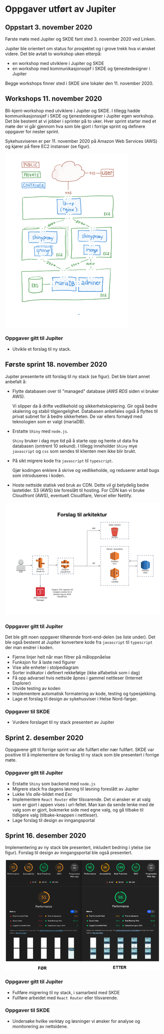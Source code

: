 # Oppgaver utført av Jupiter

## Oppstart 3. november 2020

Første møte med Jupiter og SKDE fant sted 3. november 2020 ved Linken.

Jupiter ble orientert om status for prosjektet og i grove trekk hva vi ønsket videre. Det ble avtalt to workshop uken etterpå:
- en workshop med utviklere i Jupiter og SKDE
- en workshop med kommunikasjonssjef i SKDE og tjenestedesigner i Jupiter

Begge workshops finner sted i SKDE sine lokaler den 11. november 2020.

## Workshops 11. november 2020

Bli-kjent-workshop med utviklere i Jupiter og SKDE. I tillegg hadde kommunikasjonssjef i SKDE og tjenestedesigner i Jupiter egen workshop. Det ble bestemt at vi jobber i sprinter på to uker. Hver sprint starter med et møte der vi går gjennom hva som ble gjort i forrige sprint og definere oppgaver for nester sprint.

Sykehusviseren er per 11. november 2020 på Amazon Web Services (AWS) og kjører på flere EC2 instanser (se figur). 

<img src="fig/mongr_stack.png" alt="alt text" width="400"/>


### Oppgaver gitt til Jupiter

- Utvikle et forslag til ny stack.

## Første sprint 18. november 2020

Jupiter presenterte sitt forslag til ny stack (se figur). Det ble blant annet anbefalt å:

- Flytte databasen over til "managed" database (*AWS RDS* siden vi bruker AWS).

  Vi slipper da å drifte vedlikehold og sikkerhetskopiering. Gir også bedre skalering og stabil tilgjengelighet. Databasen anbefales også å flyttes til privat subnet for å bedre sikkerheten. De var ellers fornøyd med teknologien som er valgt (mariaDB).

- Erstatte `Shiny` med `node.js`. 

  `Shiny` bruker i dag mye tid på å starte opp og hente ut data fra databasen (omtrent 10 sekund). I tillegg inneholder `Shiny` mye `javascript` og `css` som sendes til klienten men ikke blir brukt.

- På sikt migrere kode fra `javascript` til `typescript`.

  Gjør kodingen enklere å skrive og vedlikeholde, og reduserer antall bugs som introduseres i koden.

- Hoste nettside statisk ved bruk av CDN. Dette vil gi betydelig bedre lastetider. S3 (AWS) ble foreslått til hosting. For CDN kan vi bruke Cloudfront (AWS), eventuelt Cloudflare, Vercel eller Netlify.

<img src="fig/jupiter_stack.png" alt="alt text" width="600"/>

### Oppgaver gitt til Jupiter

Det ble gitt noen oppgaver tilhørende front-end-delen (se liste under). Det ble også bestemt at Jupiter konvertere kode fra `javascript` til `typescript` der man endrer i koden.

- Fjerne linjer helt når man filtrer på måloppnåelse
- Funksjon for å laste ned figurer
- Vise alle enheter i stolpediagram
- Sorter indikator i definert rekkefølge (ikke alfabetisk som i dag)
- Få opp advarsel hvis nettside åpnes i gammel nettleser (Internet Explorer)
- Utvide testing av koden
- Implementere automatisk formatering av kode, testing og typesjekking.
- Lage et forslag til design av sykehusviser i Helse Nord-farger.

### Oppgaver til SKDE

- Vurdere forslaget til ny stack presentert av Jupiter

## Sprint 2. desember 2020

Oppgavene gitt til forrige sprint var alle fullført eller nær fullført. SKDE var positive til å implementere de forslag til ny stack som ble presentert i forrige møte.

### Oppgaver gitt til Jupiter

- Erstatte `Shiny` som backend med `node.js`
- Migrere stack fra dagens løsning til løsning foreslått av Jupiter
- Lukke *Vis alle*-bildet med *Esc*
- Implementere `React Router` eller tilsvarende. Det vi ønsker er at valg som er gjort i appen vises i url-feltet. Man kan da sende lenke med de valg som er gjort, bokmerke side med egne valg, og gå tilbake til tidligere valg (tilbake-knappen i nettleser).
- Lage forslag til design av inngangsportal

## Sprint 16. desember 2020

Implementering av ny stack ble presentert, inkludert bedring i ytelse (se figur). Forslag til design av inngangsportal ble også presentert.

<img src="fig/jupiter_performance.png" alt="alt text" width="600"/>

### Oppgaver gitt til Jupiter

- Fullføre migrering til ny stack, i samarbeid med SKDE
- Fullføre arbeidet med `React Router` eller tilsvarende.

### Oppgaver til SKDE

- Undersøke hvilke verktøy og løsninger vi ønsker for analyse og monitorering av nettsidene.
